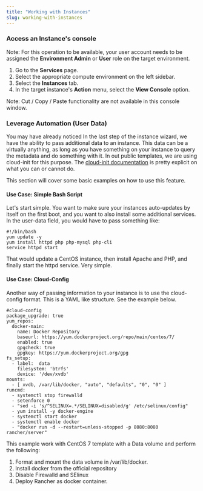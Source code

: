 ```yaml
---
title: "Working with Instances"
slug: working-with-instances
---
```


<!-- Slight modifications to import from CCA KB -->

### Access an Instance's console
Note: For this operation to be available, your user account needs to be assigned the **Environment Admin** or **User** role on the target environment.

1. Go to the **Services** page.
1. Select the appropriate compute environment on the left sidebar.
1. Select the **Instances** tab.
1. In the target instance's **Action** menu, select the **View Console** option.

Note: Cut / Copy / Paste functionality are not available in this console window.

### Leverage Automation (User Data)
You may have already noticed In the last step of the instance wizard, we have the ability to pass additional data to an instance. This data can be a virtually anything, as long as you have something on your instance to query the metadata and do something with it. In out public templates, we are using cloud-init for this purpose. The [cloud-init documentation](https://cloudinit.readthedocs.org/en/latest/) is pretty explicit on what you can or cannot do.

This section will cover some basic examples on how to use this feature.

#### Use Case: Simple Bash Script
Let's start simple. You want to make sure your instances auto-updates by itself on the first boot, and you want to also install some additional services. In the user-data field, you would have to pass something like:

```
#!/bin/bash
yum update -y
yum install httpd php php-mysql php-cli
service httpd start
```

That would update a CentOS instance, then install Apache and PHP, and finally start the httpd service. Very simple.

#### Use Case: Cloud-Config
Another way of passing information to your instance is to use the cloud-config format. This is a YAML like structure. See the example below.

```
#cloud-config
package_upgrade: true
yum_repos:
  docker-main:
    name: Docker Repository
    baseurl: https://yum.dockerproject.org/repo/main/centos/7/
    enabled: true
    gpgcheck: true
    gpgkey: https://yum.dockerproject.org/gpg
fs_setup:
  - label:  data
    filesystem: 'btrfs'
    device: '/dev/xvdb'
mounts:
  - [ xvdb, /var/lib/docker, "auto", "defaults", "0", "0" ]
runcmd:
  - systemctl stop firewalld
  - setenforce 0
  - "sed -i 's/^SELINUX=.*/SELINUX=disabled/g' /etc/selinux/config"
  - yum install -y docker-engine
  - systemctl start docker
  - systemctl enable docker
  - "docker run -d --restart=unless-stopped -p 8080:8080 rancher/server"
```

This example work with CentOS 7 template with a Data volume and perform the following:

1. Format and mount the data volume in /var/lib/docker.
1. Install docker from the official repository
1. Disable Firewalld and SElinux
1. Deploy Rancher as docker container.
